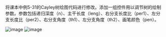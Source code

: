 将课本中例5-31的Cayley树绘图代码进行修改。添加一组控件用以调节树的绘制参数。参数包括递归深度（n）、主干长度（leng）、右分支长度比（per1）、左分支长度比（per2）、右分支角度（th1）、左分支角度（th2）、画笔颜色（pen）。

![image](https://user-images.githubusercontent.com/63540237/114291346-398b7480-9ab9-11eb-9686-4f478cfee421.png)
![image](https://user-images.githubusercontent.com/63540237/114291358-4e680800-9ab9-11eb-9fe4-af36070caf7d.png)
